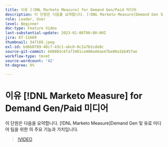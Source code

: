 ```yaml
---
title: 이유 [!DNL Marketo Measure] for Demand Gen/Paid 미디어
description: 이 단원은 다음을 요약합니다. [!DNL Marketo Measure]Demand Gen 및 유료 미디어 팀을 위한 의 주요 기능과 가치입니다.
role: Leader, User
level: Beginner
doc-type: Feature Video
last-substantial-update: 2023-01-06T00:00:00Z
jira: KT-11669
thumbnail: 347169.jpeg
exl-id: bd6b0789-40c7-43c1-abc0-0c2a7b1cde8c
source-git-commit: b60003c6fa73401ca980a46ae47be00a1bb457ae
workflow-type: tm+mt
source-wordcount: '42'
ht-degree: 0%

---
```


# 이유 [!DNL Marketo Measure] for Demand Gen/Paid 미디어

이 단원은 다음을 요약합니다. [!DNL Marketo Measure]Demand Gen 및 유료 미디어 팀을 위한 의 주요 기능과 가치입니다.

>[!VIDEO](https://video.tv.adobe.com/v/347169/?quality=12&learn=on)
